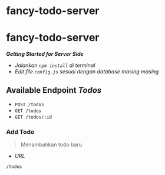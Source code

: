 # fancy-todo-server

# fancy-todo-server

***Getting Started for Server Side***

* _Jalankan `npm install`  di terminal_
* _Edit file `config.js` sesuai dengan database masing masing_


## Available Endpoint _Todos_

* `POST /todos`
* `GET /todos`
* `GET /todos/:id`

### Add Todo
> Menambahkan todo baru

* _URL_

```
/todos
```

